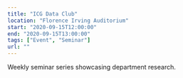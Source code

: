 ```yaml
---
title: "ICG Data Club"
location: "Florence Irving Auditorium"
start: "2020-09-15T12:00:00"
end: "2020-09-15T13:00:00"
tags: ["Event", "Seminar"]
url: ""
---
```


Weekly seminar series showcasing department research.

<!-- endexcerpt -->
